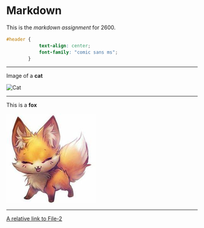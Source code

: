 # Markdown
This is the _markdown assignment_ for 2600.

```css
#header {
            text-align: center; 
            font-family: "comic sans ms"; 
        }
```
***
Image of a **cat** 

![Cat](https://static-cdn.123rf.com/images/v5/index-thumbnail/84170952-b.jpg "Cat")
***
This is a **fox**

![Fox](Fox.jpg "Fox")
***
[A relative link to File-2](File-2.md)